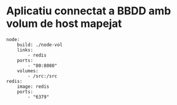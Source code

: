 # Aplicatiu connectat a BBDD amb volum de host mapejat

```
node:
    build: ./node-vol
    links:
        - redis
    ports:
        - "80:8080"
    volumes:
        - /src:/src
redis:
    image: redis
    ports:
        - "6379"
```
